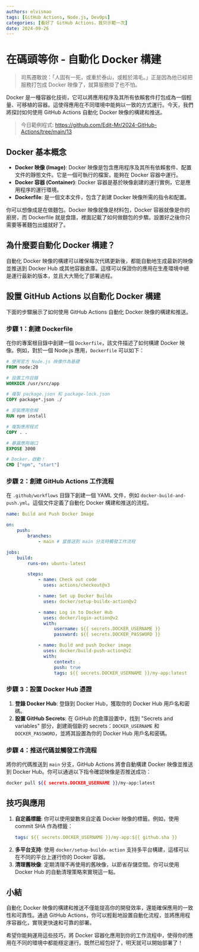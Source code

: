```yaml
---
authors: elvismao
tags: [GitHub Actions, Node.js, DevOps]
categories: [看好了 GitHub Actions，我只示範一次]
date: 2024-09-26
---
```


# 在碼頭等你 - 自動化 Docker 構建

> 司馬遷敢說：「人固有一死，或重於泰山，或輕於鴻毛。」正是因為他已經把服務打包成 Docker 映像了，就算服務掛了也不怕。

Docker 是一種容器化技術，它可以將應用程序及其所有依賴套件打包成為一個輕量、可移植的容器。這使得應用在不同環境中能夠以一致的方式運行。今天，我們將探討如何使用 GitHub Actions 自動化 Docker 映像的構建和推送。

> 今日範例程式: <https://github.com/Edit-Mr/2024-GitHub-Actions/tree/main/13>

## Docker 基本概念

-   **Docker 映像 (Image)**: Docker 映像是包含應用程序及其所有依賴套件、配置文件的靜態文件。它是一個可執行的檔案，能夠在 Docker 容器中運行。
-   **Docker 容器 (Container)**: Docker 容器是基於映像創建的運行實例，它是應用程序的運行環境。
-   **Dockerfile**: 是一個文本文件，包含了創建 Docker 映像所需的指令和配置。

你可以想像成是在做麵包。Docker 映像就像是材料包，Docker 容器就像是你的廚房，而 Dockerfile 就是食譜，裡面記載了如何做麵包的步驟。設置好之後你只需要等著麵包出爐就好了。

## 為什麼要自動化 Docker 構建？

自動化 Docker 映像的構建可以確保每次代碼更新後，都能自動地生成最新的映像並推送到 Docker Hub 或其他容器倉庫。這樣可以保證你的應用在生產環境中總是運行最新的版本，並且大大簡化了部署過程。

## 設置 GitHub Actions 以自動化 Docker 構建

下面的步驟展示了如何使用 GitHub Actions 自動化 Docker 映像的構建和推送。

### 步驟 1：創建 Dockerfile

在你的專案根目錄中創建一個 `Dockerfile`，該文件描述了如何構建 Docker 映像。例如，對於一個 Node.js 應用，`Dockerfile` 可以如下：

```Dockerfile
# 使用官方 Node.js 映像作為基礎
FROM node:20

# 設置工作目錄
WORKDIR /usr/src/app

# 複製 package.json 和 package-lock.json
COPY package*.json ./

# 安裝應用依賴
RUN npm install

# 複製應用程式
COPY . .

# 暴露應用端口
EXPOSE 3000

# Docker，啟動！
CMD ["npm", "start"]
```

### 步驟 2：創建 GitHub Actions 工作流程

在 `.github/workflows` 目錄下創建一個 YAML 文件，例如 `docker-build-and-push.yml`。這個文件定義了自動化 Docker 構建和推送的流程。

```yaml
name: Build and Push Docker Image

on:
    push:
        branches:
            - main # 當推送到 main 分支時觸發工作流程

jobs:
    build:
        runs-on: ubuntu-latest

        steps:
            - name: Check out code
              uses: actions/checkout@v3

            - name: Set up Docker Buildx
              uses: docker/setup-buildx-action@v2

            - name: Log in to Docker Hub
              uses: docker/login-action@v2
              with:
                  username: ${{ secrets.DOCKER_USERNAME }}
                  password: ${{ secrets.DOCKER_PASSWORD }}

            - name: Build and push Docker image
              uses: docker/build-push-action@v2
              with:
                  context: .
                  push: true
                  tags: ${{ secrets.DOCKER_USERNAME }}/my-app:latest
```

### 步驟 3：設置 Docker Hub 憑證

1. **登錄 Docker Hub**: 登錄到 Docker Hub，獲取你的 Docker Hub 用戶名和密碼。
2. **設置 GitHub Secrets**: 在 GitHub 的倉庫設置中，找到 "Secrets and variables" 部分，創建兩個新的 secrets：`DOCKER_USERNAME` 和 `DOCKER_PASSWORD`，並將其設置為你的 Docker Hub 用戶名和密碼。

### 步驟 4：推送代碼並觸發工作流程

將你的代碼推送到 `main` 分支，GitHub Actions 將會自動構建 Docker 映像並推送到 Docker Hub。你可以通過以下指令確認映像是否推送成功：

```bash
docker pull ${{ secrets.DOCKER_USERNAME }}/my-app:latest
```

## 技巧與應用

1. **自定義標籤**: 你可以使用變數來自定義 Docker 映像的標籤。例如，使用 commit SHA 作為標籤：
    ```yaml
    tags: ${{ secrets.DOCKER_USERNAME }}/my-app:${{ github.sha }}
    ```
2. **多平台支持**: 使用 `docker/setup-buildx-action` 支持多平台構建，這樣可以在不同的平台上運行你的 Docker 容器。
3. **清理舊映像**: 定期清理不再使用的舊映像，以節省存儲空間。你可以使用 Docker Hub 的自動清理策略來實現這一點。

## 小結

自動化 Docker 映像的構建和推送不僅能提高你的開發效率，還能確保應用的一致性和可靠性。通過 GitHub Actions，你可以輕鬆地設置自動化流程，並將應用程序容器化，實現更快速和可靠的部署。

希望你能夠運用這些技巧，將 Docker 容器化應用到你的工作流程中，使得你的應用在不同的環境中都能穩定運行。既然已經包好了，明天就可以開始部署了！
